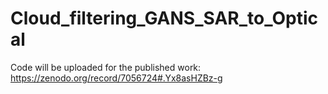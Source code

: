 # Cloud_filtering_GANS_SAR_to_Optical

Code will be uploaded for the published work:
https://zenodo.org/record/7056724#.Yx8asHZBz-g
